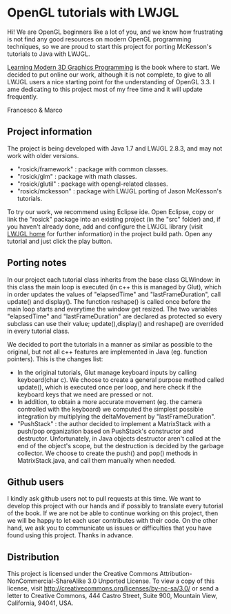 OpenGL tutorials with LWJGL
=================

Hi!
We are OpenGL beginners like a lot of you, and we know how frustrating is not find any good resources on modern OpenGL programming techniques, so
we are proud to start this project for porting McKesson's tutorials to Java with LWJGL.

[Learning Modern 3D Graphics Programming](http://www.arcsynthesis.org/gltut/index.html) is the book where to start. 
We decided to put online our work, although it is not complete, to give to all LWJGL users a nice starting point for the understanding of OpenGL 3.3.
I ame dedicating to this project most of my free time and it will update frequently.

Francesco & Marco



Project information
-------------------
The project is being developed with Java 1.7 and LWJGL 2.8.3, and may not work with older versions.

* "rosick/framework" : package with common classes.
* "rosick/glm"       : package with math classes.
* "rosick/glutil"    : package with opengl-related classes.
* "rosick/mckesson"  : package with LWJGL porting of Jason McKesson's tutorials.

To try our work, we recommend using Eclipse ide. Open Eclipse, copy or link the "rosick" package into an existing project (in the "src" folder) and, if you haven't already done, 
add and configure the LWJGL library (visit [LWJGL home](http://www.lwjgl.org/) for further information) in the project build path. Open any tutorial and just click the play button.



Porting notes
-------------
In our project each tutorial class inherits from the base class GLWindow: in this class the main loop is executed (in c++ this is managed by Glut), 
which in order updates the values of "elapsedTime" and "lastFrameDuration", call update() and display(). The function reshape() is called once before the main loop starts and 
everytime the window get resized. The two variables "elapsedTime" and "lastFrameDuration" are declared as protected so every subclass can use their value; 
update(),display() and reshape() are overrided in every tutorial class. 

We decided to port the tutorials in a manner as similar as possible to the original, but not all c++ features are implemented in Java (eg. function pointers).
This is the changes list:

* In the original tutorials, Glut manage keyboard inputs by calling keyboard(char c). We choose to create a general purpose method called update(), which is executed 
once per loop, and here check if the keyboard keys that we need are pressed or not.
* In addition, to obtain a more accurate movement (eg. the camera controlled with the keyboard) we computed the simplest 
possible integration by multiplying the deltaMovement by "lastFrameDuration".
* "PushStack" : the author decided to implement a MatrixStack with a push/pop organization based on PushStack's constructor and destructor. 
Unfortunately, in Java objects destructor aren't called at the end of the object's scope, but the destruction is decided by the garbage collector.
We choose to create the push() and pop() methods in MatrixStack.java, and call them manually when needed.



Github users
------------

I kindly ask github users not to pull requests at this time.
We want to develop this project with our hands and if possibly to translate every tutorial of the book.
If we are not be able to continue working on this project, then we will be happy to let each user contributes with their code.
On the other hand, we ask you to communicate us issues or difficulties that you have found using this project.
Thanks in advance.



Distribution
------------

This project is licensed under the Creative Commons Attribution-NonCommercial-ShareAlike 3.0 Unported License. 
To view a copy of this license, visit http://creativecommons.org/licenses/by-nc-sa/3.0/ 
or send a letter to Creative Commons, 444 Castro Street, Suite 900, Mountain View, California, 94041, USA.